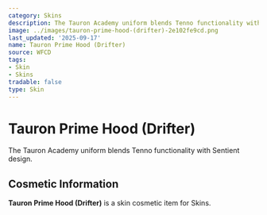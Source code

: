 ```yaml
---
category: Skins
description: The Tauron Academy uniform blends Tenno functionality with Sentient design.
image: ../images/tauron-prime-hood-(drifter)-2e102fe9cd.png
last_updated: '2025-09-17'
name: Tauron Prime Hood (Drifter)
source: WFCD
tags:
- Skin
- Skins
tradable: false
type: Skin
---
```


# Tauron Prime Hood (Drifter)

The Tauron Academy uniform blends Tenno functionality with Sentient design.

## Cosmetic Information

**Tauron Prime Hood (Drifter)** is a skin cosmetic item for Skins.

